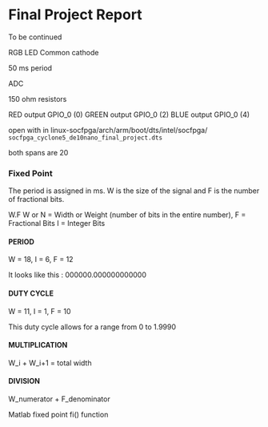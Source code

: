 # Final Project Report
To be continued 

RGB LED Common cathode


50 ms period

ADC

150 ohm resistors

RED output GPIO_0 (0)
GREEN output GPIO_0 (2)
BLUE output GPIO_0 (4)

open with
in linux-socfpga/arch/arm/boot/dts/intel/socfpga/
`socfpga_cyclone5_de10nano_final_project.dts`

both spans are 20

### Fixed Point
The period is assigned in ms. W is the size of the signal and F is the number of fractional bits.

W.F
W or N = Width or Weight (number of bits in the entire number), F = Fractional Bits
I = Integer Bits

#### PERIOD
W = 18, I = 6, F = 12

It looks like this : 000000.000000000000

#### DUTY CYCLE
W = 11, I = 1, F = 10

This duty cycle allows for a range from 0 to 1.9990

#### MULTIPLICATION

W_i + W_i+1 = total width

#### DIVISION
W_numerator + F_denominator

Matlab fixed point fi() function